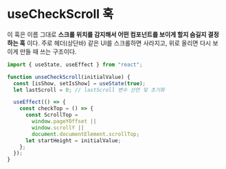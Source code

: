 # useCheckScroll 훅

이 훅은 이름 그대로 **스크롤 위치를 감지해서 어떤 컴포넌트를 보이게 할지 숨길지 결정하는 훅** 이다. 주로 헤더(상단바) 같은 UI를 스크롤하면 사라지고, 위로 올리면 다시 보이게 만들 때 쓰는 구조이다.

```js
import { useState, useEffect } from "react";

function unseCheckScroll(initialValue) {
  const [isShow, setIsShow] = useState(true);
  let lastScroll = 0; // lastScroll 변수 선언 및 초기화

  useEffect(() => {
    const checkTop = () => {
      const ScrollTop =
        window.pageYOffset ||
        window.scrollY ||
        document.documentElement.scrollTop;
      let startHeight = initialValue;
    };
  });
}
```
